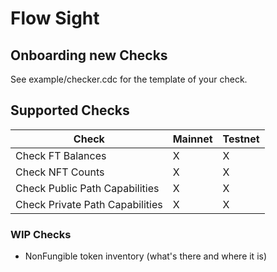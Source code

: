 # Flow Sight

## Onboarding new Checks

See example/checker.cdc for the template of your check.

## Supported Checks

| Check                           | Mainnet | Testnet |
| ------------------------------- | ------- | ------- |
| Check FT Balances               | X       | X       |
| Check NFT Counts                | X       | X       |
| Check Public Path Capabilities  | X       | X       |
| Check Private Path Capabilities | X       | X       |

### WIP Checks

-   NonFungible token inventory (what's there and where it is)

